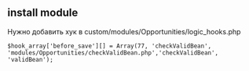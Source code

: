 ## install module

Нужно добавить хук в custom/modules/Opportunities/logic_hooks.php
```
$hook_array['before_save'][] = Array(77, 'checkValidBean', 'modules/Opportunities/checkValidBean.php','checkValidBean', 'validBean'); 
```
